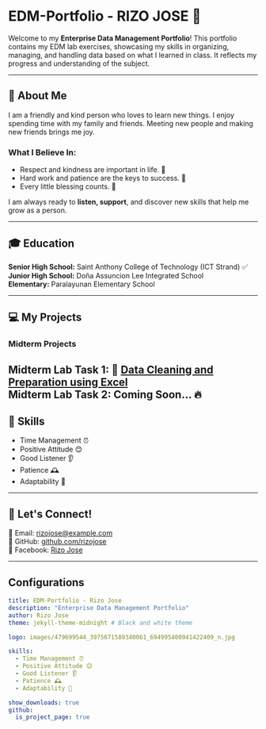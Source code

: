 # EDM-Portfolio - RIZO JOSE 🎯

Welcome to my **Enterprise Data Management Portfolio**! This portfolio contains my EDM lab exercises, showcasing my skills in organizing, managing, and handling data based on what I learned in class. It reflects my progress and understanding of the subject.

---

## 🌟 About Me
I am a friendly and kind person who loves to learn new things. I enjoy spending time with my family and friends. Meeting new people and making new friends brings me joy. 

### What I Believe In:
- Respect and kindness are important in life. 🤝
- Hard work and patience are the keys to success. 💪
- Every little blessing counts. 🙏

I am always ready to **listen, support**, and discover new skills that help me grow as a person.

---

## 🎓 Education
**Senior High School:** Saint Anthony College of Technology (ICT Strand) ✅  
**Junior High School:** Doña Assuncion Lee Integrated School  
**Elementary:** Paralayunan Elementary School  

---

## 💻 My Projects
### Midterm Projects
**Midterm Lab Task 1:** 📄 [Data Cleaning and Preparation using Excel](MIDTERM%20LAB%20TASK1/)  
**Midterm Lab Task 2:** Coming Soon... 🔥  
---

## 📌 Skills
- Time Management ⏰
- Positive Attitude 😊
- Good Listener 👂
- Patience 🕰️
- Adaptability 🔄

---

## 💪 Let's Connect!
📧 Email: rizojose@example.com  
🔗 GitHub: [github.com/rizojose](https://github.com/rizojose)  
📱 Facebook: [Rizo Jose](https://www.facebook.com/rizojose)  

---

## Configurations
```yaml
title: EDM-Portfolio - Rizo Jose
description: "Enterprise Data Management Portfolio"
author: Rizo Jose
theme: jekyll-theme-midnight # Black and white theme

logo: images/479699544_3975671589340061_694995400941422409_n.jpg

skills:
  - Time Management ⏰
  - Positive Attitude 😊
  - Good Listener 👂
  - Patience 🕰️
  - Adaptability 🔄

show_downloads: true
github:
  is_project_page: true
